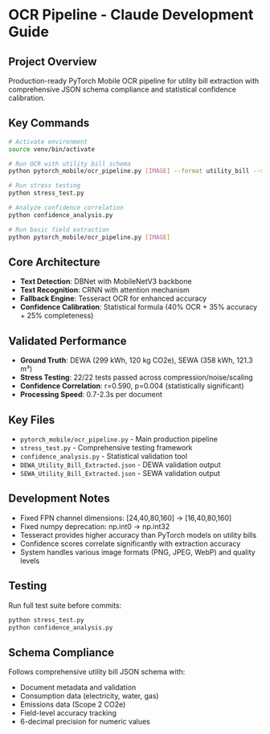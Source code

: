 # OCR Pipeline - Claude Development Guide

## Project Overview
Production-ready PyTorch Mobile OCR pipeline for utility bill extraction with comprehensive JSON schema compliance and statistical confidence calibration.

## Key Commands
```bash
# Activate environment
source venv/bin/activate

# Run OCR with utility bill schema
python pytorch_mobile/ocr_pipeline.py [IMAGE] --format utility_bill --save [OUTPUT.json]

# Run stress testing
python stress_test.py

# Analyze confidence correlation
python confidence_analysis.py

# Run basic field extraction
python pytorch_mobile/ocr_pipeline.py [IMAGE]
```

## Core Architecture
- **Text Detection**: DBNet with MobileNetV3 backbone
- **Text Recognition**: CRNN with attention mechanism
- **Fallback Engine**: Tesseract OCR for enhanced accuracy
- **Confidence Calibration**: Statistical formula (40% OCR + 35% accuracy + 25% completeness)

## Validated Performance
- **Ground Truth**: DEWA (299 kWh, 120 kg CO2e), SEWA (358 kWh, 121.3 m³)
- **Stress Testing**: 22/22 tests passed across compression/noise/scaling
- **Confidence Correlation**: r=0.590, p=0.004 (statistically significant)
- **Processing Speed**: 0.7-2.3s per document

## Key Files
- `pytorch_mobile/ocr_pipeline.py` - Main production pipeline
- `stress_test.py` - Comprehensive testing framework
- `confidence_analysis.py` - Statistical validation tool
- `DEWA_Utility_Bill_Extracted.json` - DEWA validation output
- `SEWA_Utility_Bill_Extracted.json` - SEWA validation output

## Development Notes
- Fixed FPN channel dimensions: [24,40,80,160] → [16,40,80,160]
- Fixed numpy deprecation: np.int0 → np.int32
- Tesseract provides higher accuracy than PyTorch models on utility bills
- Confidence scores correlate significantly with extraction accuracy
- System handles various image formats (PNG, JPEG, WebP) and quality levels

## Testing
Run full test suite before commits:
```bash
python stress_test.py
python confidence_analysis.py
```

## Schema Compliance
Follows comprehensive utility bill JSON schema with:
- Document metadata and validation
- Consumption data (electricity, water, gas)
- Emissions data (Scope 2 CO2e)
- Field-level accuracy tracking
- 6-decimal precision for numeric values